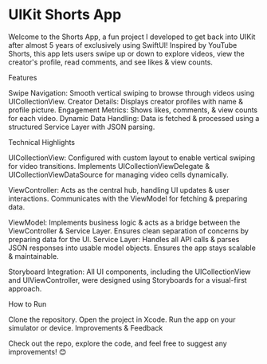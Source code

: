 # UIKit Shorts App

Welcome to the Shorts App, a fun project I developed to get back into UIKit after almost 5 years of exclusively using SwiftUI! Inspired by YouTube Shorts, this app lets users swipe up or down to explore videos, view the creator's profile, read comments, and see likes & view counts.

Features

Swipe Navigation: Smooth vertical swiping to browse through videos using UICollectionView.
Creator Details: Displays creator profiles with name & profile picture.
Engagement Metrics: Shows likes, comments, & view counts for each video.
Dynamic Data Handling: Data is fetched & processed using a structured Service Layer with JSON parsing.

Technical Highlights

UICollectionView:
Configured with custom layout to enable vertical swiping for video transitions.
Implements UICollectionViewDelegate & UICollectionViewDataSource for managing video cells dynamically.

ViewController:
Acts as the central hub, handling UI updates & user interactions.
Communicates with the ViewModel for fetching & preparing data.

ViewModel:
Implements business logic & acts as a bridge between the ViewController & Service Layer.
Ensures clean separation of concerns by preparing data for the UI.
Service Layer:
Handles all API calls & parses JSON responses into usable model objects.
Ensures the app stays scalable & maintainable.

Storyboard Integration:
All UI components, including the UICollectionView and UIViewController, were designed using Storyboards for a visual-first approach.

How to Run

Clone the repository.
Open the project in Xcode.
Run the app on your simulator or device.
Improvements & Feedback

Check out the repo, explore the code, and feel free to suggest any improvements! 😊
